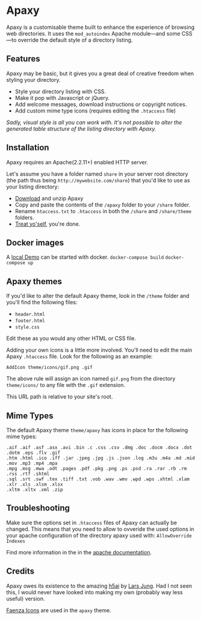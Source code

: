 # Apaxy

Apaxy is a customisable theme built to enhance the experience of browsing web directories. It uses the `mod_autoindex` Apache module—and some CSS—to override the default style of a directory listing.

## Features

Apaxy may be basic, but it gives you a great deal of creative freedom when styling your directory.

* Style your directory listing with CSS.
* Make it pop with Javascript or jQuery.
* Add welcome messages, download instructions or copyright notices.
* Add custom mime type icons (requires editing the `.htaccess` file)

_Sadly, visual style is all you can work with. It's not possible to alter the generated table structure of the listing directory with Apaxy._

## Installation

Apaxy requires an Apache(2.2.11+) enabled HTTP server.

Let's assume you have a folder named `share` in your server root directory (the path thus being `http://mywebsite.com/share`) that you'd like to use as your listing directory:

* [Download](https://github.com/AdamWhitcroft/Apaxy/archive/master.zip) and unzip Apaxy
* Copy and paste the contents of the `/apaxy` folder to your `/share` folder.
* Rename `htaccess.txt` to `.htaccess` in both the `/share` and `/share/theme` folders.
* [Treat yo'self](http://25.media.tumblr.com/tumblr_lw7q28y0Mz1qanm80o1_500.gif), you're done.

## Docker images

A [local Demo](http://localhost:8080) can be started with docker.
`docker-compose build`
`docker-compose up`


## Apaxy themes

If you'd like to alter the default Apaxy theme, look in the `/theme` folder and you'll find the following files:

* `header.html`
* `footer.html`
* `style.css`

Edit these as you would any other HTML or CSS file.

Adding your own icons is a little more involved. You'll need to edit the main Apaxy `.htaccess` file. Look for the following as an example:

    AddIcon theme/icons/gif.png .gif

The above rule will assign an icon named `gif.png` from the directory `theme/icons/` to any file with the `.gif` extension.

This URL path is relative to your site's root.

## Mime Types

The default Apaxy theme `theme/apaxy` has icons in place for the following mime types:

    .aif .aif .asf .asx .avi .bin .c .css .csv .dmg .doc .docm .docx .dot .dotm .eps .flv .gif 
    .htm .html .ico .iff .jar .jpeg .jpg .js .json .log .m3u .m4a .md .mid .mov .mp3 .mp4 .mpa 
    .mpg .msg .mwa .odt .pages .pdf .pkg .png .ps .psd .ra .rar .rb .rm .rss .rtf .shtml 
    .sql .srt .swf .tex .tiff .txt .vob .wav .wmv .wpd .wps .xhtml .xlam .xlr .xls .xlsm .xlsx 
    .xltm .xltx .xml .zip

## Troubleshooting

Make sure the options set in `.htaccess` files of Apaxy can actually be changed. This means that you need to allow to ovveride the used options in your apache configuration of the directory apaxy used with: `AllowOverride Indexes`

Find more information in the in the [apache documentation](https://httpd.apache.org/docs/2.2/de/mod/core.html).

## Credits

Apaxy owes its existence to the amazing [h5ai](http://larsjung.de/h5ai/) by [Lars Jung](https://twitter.com/lrsjng). Had I not seen this, I would never have looked into making my own (probably way less useful) version.

[Faenza Icons](http://tiheum.deviantart.com/art/Faenza-Icons-173323228) are used in the `apaxy` theme.
